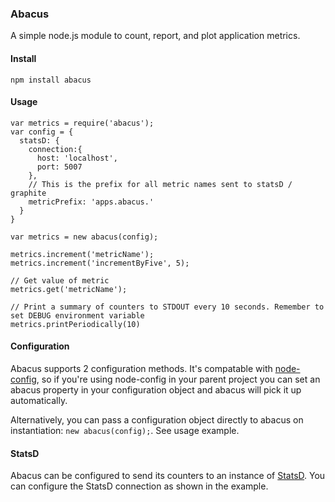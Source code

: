 ### Abacus
A simple node.js module to count, report, and plot application metrics.

#### Install
    npm install abacus
    
#### Usage
````
var metrics = require('abacus');
var config = {
  statsD: {
    connection:{
      host: 'localhost',
      port: 5007
    },
    // This is the prefix for all metric names sent to statsD / graphite
    metricPrefix: 'apps.abacus.'
  }
}

var metrics = new abacus(config);

metrics.increment('metricName');
metrics.increment('incrementByFive', 5);

// Get value of metric
metrics.get('metricName');

// Print a summary of counters to STDOUT every 10 seconds. Remember to set DEBUG environment variable
metrics.printPeriodically(10)
````

#### Configuration
Abacus supports 2 configuration methods. It's compatable with [node-config](http://lorenwest.github.com/node-config/latest/), so if you're using node-config in your parent project you can set an abacus property in your configuration object and abacus will pick it up automatically.

Alternatively, you can pass a configuration object directly to abacus on instantiation: `new abacus(config);`. See usage example.

#### StatsD
Abacus can be configured to send its counters to an instance of [StatsD](https://github.com/etsy/statsd/). You can configure the StatsD connection as shown in the example.